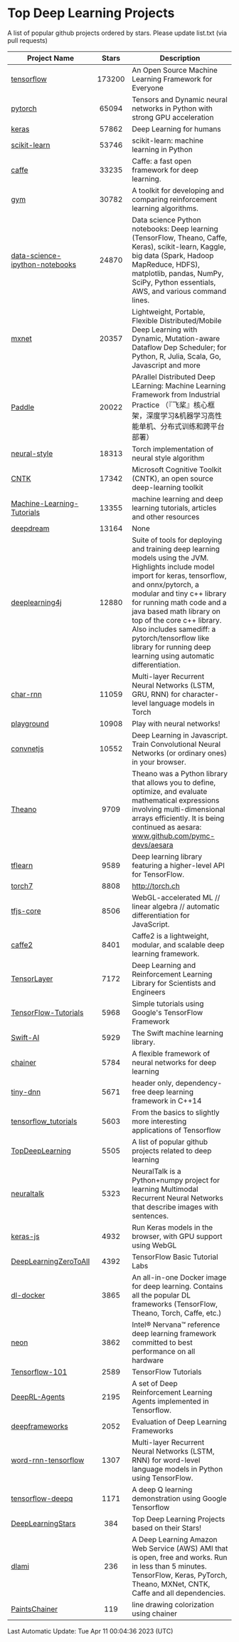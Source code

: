 # Top Deep Learning Projects
A list of popular github projects ordered by stars.
Please update list.txt (via pull requests)

|Project Name| Stars | Description |
| ---------- |:-----:| ----------- |
| [tensorflow](https://github.com/tensorflow/tensorflow) | 173200 | An Open Source Machine Learning Framework for Everyone |
| [pytorch](https://github.com/pytorch/pytorch) | 65094 | Tensors and Dynamic neural networks in Python with strong GPU acceleration |
| [keras](https://github.com/keras-team/keras) | 57862 | Deep Learning for humans |
| [scikit-learn](https://github.com/scikit-learn/scikit-learn) | 53746 | scikit-learn: machine learning in Python |
| [caffe](https://github.com/BVLC/caffe) | 33235 | Caffe: a fast open framework for deep learning. |
| [gym](https://github.com/openai/gym) | 30782 | A toolkit for developing and comparing reinforcement learning algorithms. |
| [data-science-ipython-notebooks](https://github.com/donnemartin/data-science-ipython-notebooks) | 24870 | Data science Python notebooks: Deep learning (TensorFlow, Theano, Caffe, Keras), scikit-learn, Kaggle, big data (Spark, Hadoop MapReduce, HDFS), matplotlib, pandas, NumPy, SciPy, Python essentials, AWS, and various command lines. |
| [mxnet](https://github.com/apache/mxnet) | 20357 | Lightweight, Portable, Flexible Distributed/Mobile Deep Learning with Dynamic, Mutation-aware Dataflow Dep Scheduler; for Python, R, Julia, Scala, Go, Javascript and more |
| [Paddle](https://github.com/PaddlePaddle/Paddle) | 20022 | PArallel Distributed Deep LEarning: Machine Learning Framework from Industrial Practice （『飞桨』核心框架，深度学习&机器学习高性能单机、分布式训练和跨平台部署） |
| [neural-style](https://github.com/jcjohnson/neural-style) | 18313 | Torch implementation of neural style algorithm |
| [CNTK](https://github.com/microsoft/CNTK) | 17342 | Microsoft Cognitive Toolkit (CNTK), an open source deep-learning toolkit |
| [Machine-Learning-Tutorials](https://github.com/ujjwalkarn/Machine-Learning-Tutorials) | 13355 | machine learning and deep learning tutorials, articles and other resources  |
| [deepdream](https://github.com/google/deepdream) | 13164 | None |
| [deeplearning4j](https://github.com/deeplearning4j/deeplearning4j) | 12880 | Suite of tools for deploying and training deep learning models using the JVM. Highlights include model import for keras, tensorflow, and onnx/pytorch, a modular and tiny c++ library for running math code and a java based math library on top of the core c++ library. Also includes samediff: a pytorch/tensorflow like library for running deep learning using automatic differentiation. |
| [char-rnn](https://github.com/karpathy/char-rnn) | 11059 | Multi-layer Recurrent Neural Networks (LSTM, GRU, RNN) for character-level language models in Torch |
| [playground](https://github.com/tensorflow/playground) | 10908 | Play with neural networks! |
| [convnetjs](https://github.com/karpathy/convnetjs) | 10552 | Deep Learning in Javascript. Train Convolutional Neural Networks (or ordinary ones) in your browser. |
| [Theano](https://github.com/Theano/Theano) | 9709 | Theano was a Python library that allows you to define, optimize, and evaluate mathematical expressions involving multi-dimensional arrays efficiently. It is being continued as aesara: www.github.com/pymc-devs/aesara |
| [tflearn](https://github.com/tflearn/tflearn) | 9589 | Deep learning library featuring a higher-level API for TensorFlow. |
| [torch7](https://github.com/torch/torch7) | 8808 | http://torch.ch |
| [tfjs-core](https://github.com/tensorflow/tfjs-core) | 8506 | WebGL-accelerated ML // linear algebra // automatic differentiation for JavaScript. |
| [caffe2](https://github.com/facebookarchive/caffe2) | 8401 | Caffe2 is a lightweight, modular, and scalable deep learning framework. |
| [TensorLayer](https://github.com/tensorlayer/TensorLayer) | 7172 | Deep Learning and Reinforcement Learning Library for Scientists and Engineers  |
| [TensorFlow-Tutorials](https://github.com/nlintz/TensorFlow-Tutorials) | 5968 | Simple tutorials using Google's TensorFlow Framework |
| [Swift-AI](https://github.com/Swift-AI/Swift-AI) | 5929 | The Swift machine learning library. |
| [chainer](https://github.com/chainer/chainer) | 5784 | A flexible framework of neural networks for deep learning |
| [tiny-dnn](https://github.com/tiny-dnn/tiny-dnn) | 5671 | header only, dependency-free deep learning framework in C++14 |
| [tensorflow_tutorials](https://github.com/pkmital/tensorflow_tutorials) | 5603 | From the basics to slightly more interesting applications of Tensorflow |
| [TopDeepLearning](https://github.com/aymericdamien/TopDeepLearning) | 5505 | A list of popular github projects related to deep learning |
| [neuraltalk](https://github.com/karpathy/neuraltalk) | 5323 | NeuralTalk is a Python+numpy project for learning Multimodal Recurrent Neural Networks that describe images with sentences. |
| [keras-js](https://github.com/transcranial/keras-js) | 4932 | Run Keras models in the browser, with GPU support using WebGL |
| [DeepLearningZeroToAll](https://github.com/hunkim/DeepLearningZeroToAll) | 4392 | TensorFlow Basic Tutorial Labs |
| [dl-docker](https://github.com/floydhub/dl-docker) | 3865 | An all-in-one Docker image for deep learning. Contains all the popular DL frameworks (TensorFlow, Theano, Torch, Caffe, etc.) |
| [neon](https://github.com/NervanaSystems/neon) | 3862 | Intel® Nervana™ reference deep learning framework committed to best performance on all hardware |
| [Tensorflow-101](https://github.com/sjchoi86/Tensorflow-101) | 2589 | TensorFlow Tutorials |
| [DeepRL-Agents](https://github.com/awjuliani/DeepRL-Agents) | 2195 | A set of Deep Reinforcement Learning Agents implemented in Tensorflow. |
| [deepframeworks](https://github.com/zer0n/deepframeworks) | 2052 | Evaluation of Deep Learning Frameworks |
| [word-rnn-tensorflow](https://github.com/hunkim/word-rnn-tensorflow) | 1307 | Multi-layer Recurrent Neural Networks (LSTM, RNN) for word-level language models in Python using TensorFlow. |
| [tensorflow-deepq](https://github.com/siemanko/tensorflow-deepq) | 1171 | A deep Q learning demonstration using Google Tensorflow |
| [DeepLearningStars](https://github.com/hunkim/DeepLearningStars) | 384 | Top Deep Learning Projects based on their Stars! |
| [dlami](https://github.com/ritchieng/dlami) | 236 | A Deep Learning Amazon Web Service (AWS) AMI that is open, free and works. Run in less than 5 minutes. TensorFlow, Keras, PyTorch, Theano, MXNet, CNTK, Caffe and all dependencies. |
| [PaintsChainer](https://github.com/taizan/PaintsChainer) | 119 | line drawing colorization using chainer |

Last Automatic Update: Tue Apr 11 00:04:36 2023 (UTC)

